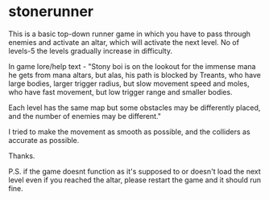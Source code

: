 # stonerunner
This is a basic top-down runner game in which you have to pass through enemies and activate an altar, which will activate the next level.
No of levels-5
the levels gradually increase in difficulty.

In game lore/help text - "Stony boi is on the lookout for the immense mana he gets from mana altars, but alas, his path is blocked by Treants, who have large bodies, larger trigger radius, but slow movement speed and moles, who have fast movement, but low trigger range and smaller bodies.

Each level has the same map but some obstacles may be differently placed, and the number of enemies may be different."

I tried to make the movement as smooth as possible, and the colliders as accurate as possible.

Thanks.

P.S. if the game doesnt function as it's supposed to or doesn't load the next level even if you reached the altar, please restart the game and it should run fine.

